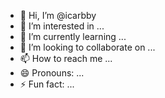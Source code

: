 - 👋 Hi, I’m @icarbby
- 👀 I’m interested in ...
- 🌱 I’m currently learning ...
- 💞️ I’m looking to collaborate on ...
- 📫 How to reach me ...
- 😄 Pronouns: ...
- ⚡ Fun fact: ...

<!---
icarbby/icarbby is a ✨ special ✨ repository because its `README.md` (this file) appears on your GitHub profile.
You can click the Preview link to take a look at your changes.
--->
